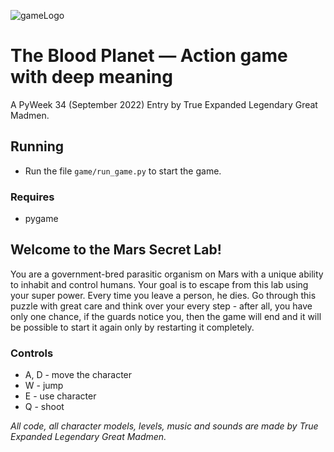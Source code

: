 ![gameLogo](https://user-images.githubusercontent.com/92299342/189548617-128c9053-bde9-47a6-9878-12b42ee2d271.png)
# The Blood Planet — Action game with deep meaning
A PyWeek 34 (September 2022) Entry by True Expanded Legendary Great Madmen.

## Running
* Run the file `game/run_game.py` to start the game.

### Requires
* pygame

## Welcome to the Mars Secret Lab!
You are a government-bred parasitic organism on Mars with a unique ability to inhabit and control humans. Your goal is to escape from this lab using your super power. Every time you leave a person, he dies. Go through this puzzle with great care and think over your every step - after all, you have only one chance, if the guards notice you, then the game will end and it will be possible to start it again only by restarting it completely.

### Controls
* A, D - move the character
* W - jump
* E - use character
* Q - shoot


_All code, all character models, levels, music and sounds are made by True Expanded Legendary Great Madmen._
